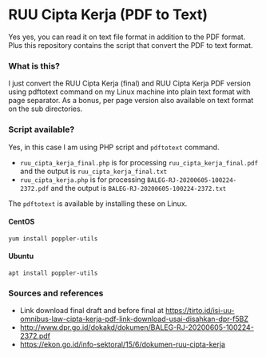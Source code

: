 # RUU Cipta Kerja (PDF to Text)
Yes yes, you can read it on text file format in addition to the PDF format. Plus this repository contains the script that convert the PDF to text format.

### What is this?
I just convert the RUU Cipta Kerja (final) and RUU Cipta Kerja PDF version using pdftotext command on my Linux machine into plain text format with page separator. As a bonus, per page version also available on text format on the sub directories.

### Script available?
Yes, in this case I am using PHP script and `pdftotext` command. 

- `ruu_cipta_kerja_final.php` is for processing `ruu_cipta_kerja_final.pdf` and the output is `ruu_cipta_kerja_final.txt`
- `ruu_cipta_kerja.php` is for processing `BALEG-RJ-20200605-100224-2372.pdf` and the output is `BALEG-RJ-20200605-100224-2372.txt`

The `pdftotext` is available by installing these on Linux.

#### CentOS
```
yum install poppler-utils
```

#### Ubuntu
```
apt install poppler-utils
```

### Sources and references
- Link download final draft and before final at https://tirto.id/isi-uu-omnibus-law-cipta-kerja-pdf-link-download-usai-disahkan-dpr-f5BZ
- http://www.dpr.go.id/dokakd/dokumen/BALEG-RJ-20200605-100224-2372.pdf
- https://ekon.go.id/info-sektoral/15/6/dokumen-ruu-cipta-kerja
